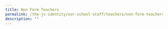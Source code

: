 ```yaml
---
title: Non Form Teachers
permalink: /the-js-identity/our-school-staff/teachers/non-form-teachers/
description: ""
---
```

